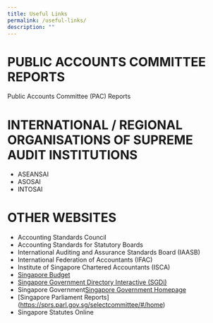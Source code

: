 ```yaml
---
title: Useful Links
permalink: /useful-links/
description: ""
---
```

# PUBLIC ACCOUNTS COMMITTEE REPORTS
Public Accounts Committee (PAC) Reports

# INTERNATIONAL / REGIONAL ORGANISATIONS OF SUPREME AUDIT INSTITUTIONS
- ASEANSAI
- ASOSAI
- INTOSAI

# OTHER WEBSITES
- Accounting Standards Council
- Accounting Standards for Statutory Boards
- International Auditing and Assurance Standards Board (IAASB)
- International Federation of Accountants (IFAC)
- Institute of Singapore Chartered Accountants (ISCA)
- [Singapore Budget](https://www.mof.gov.sg/singaporebudget)
- [Singapore Government Directory Interactive (SGDi)](https://www.sgdi.gov.sg/ministries)
- Singapore Government[Singapore Government Homepage](https://www.gov.sg/)
- [Singapore Parliament Reports] (https://sprs.parl.gov.sg/selectcommittee/#/home)
- Singapore Statutes Online